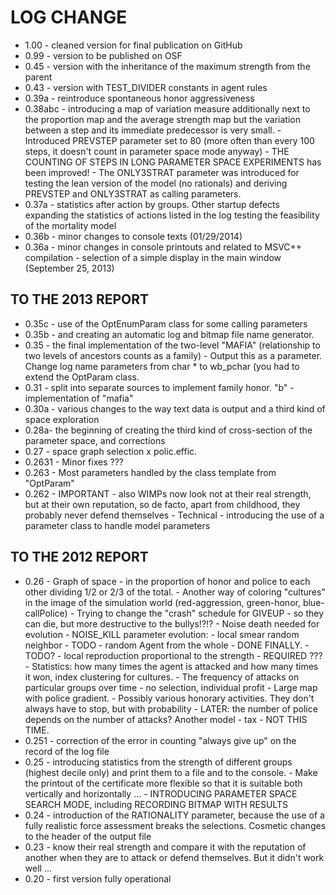 # LOG CHANGE
*  1.00 - cleaned version for final publication on GitHub
*  0.99 - version to be published on OSF
*  0.45 - version with the inheritance of the maximum strength from the parent
*  0.43 - version with TEST_DIVIDER constants in agent rules
*  0.39a - reintroduce spontaneous honor aggressiveness
*  0.38abc - introducing a map of variation measure additionally next to the proportion map and the   average strength map but the variation between a step and its immediate predecessor is very small.
          - Introduced PREVSTEP parameter set to 80 (more often than every 100 steps, it doesn't count in parameter space mode anyway)
          - THE COUNTING OF STEPS IN LONG PARAMETER SPACE EXPERIMENTS has been improved!
          - The ONLY3STRAT parameter was introduced for testing the lean version of the model (no rationals) and deriving PREVSTEP and ONLY3STRAT as calling parameters.
*  0.37a - statistics after action by groups. Other startup defects expanding the statistics of actions listed in the log testing the feasibility of the mortality model
*  0.36b - minor changes to console texts (01/29/2014)
*  0.36a - minor changes in console printouts and related to MSVC++ compilation
         - selection of a simple display in the main window (September 25, 2013)
          
##  TO THE 2013 REPORT
*  0.35c - use of the OptEnumParam class for some calling parameters
*  0.35b - and creating an automatic log and bitmap file name generator.
*  0.35 - the final implementation of the two-level "MAFIA" (relationship to two levels of ancestors counts as a family)
        - Output this as a parameter. Change log name parameters from char * to wb_pchar (you had to extend the OptParam class.
*  0.31 - split into separate sources to implement family honor. "b" - implementation of "mafia"
*  0.30a - various changes to the way text data is output and a third kind of space exploration
*  0.28a- the beginning of creating the third kind of cross-section of the parameter space, and corrections
*  0.27 - space graph selection x polic.effic.
*  0.2631 - Minor fixes ???
*  0.263 - Most parameters handled by the class template from "OptParam"
*  0.262 - IMPORTANT - also WIMPs now look not at their real strength, but at their own reputation, so de facto, apart from childhood, they probably never defend themselves
         - Technical - introducing the use of a parameter class to handle model parameters 
         
##  TO THE 2012 REPORT
*  0.26 - Graph of space - in the proportion of honor and police to each other dividing 1/2 or 2/3 of the total.
        - Another way of coloring "cultures" in the image of the simulation world (red-aggression, green-honor, blue-callPolice)
        -  Trying to change the "crash" schedule for GIVEUP - so they can die, but more destructive to the bullys!?!?
        -  Noise death needed for evolution - NOISE_KILL parameter evolution:
        - local smear random neighbor
                - TODO - random Agent from the whole - DONE FINALLY.
                - TODO? - local reproduction proportional to the strength - REQUIRED ??? 
        - Statistics: how many times the agent is attacked and how many times it won, index clustering for cultures.
        - The frequency of attacks on particular groups over time - no selection, individual profit
        - Large map with police gradient.
        - Possibly various honorary activities. They don't always have to stop, but with probability
        - LATER: the number of police depends on the number of attacks? Another model - tax - NOT THIS TIME. 
*  0.251 - correction of the error in counting "always give up" on the record of the log file
*  0.25 - introducing statistics from the strength of different groups (highest decile only) and print them to a file and to the console.
        - Make the printout of the certificate more flexible so that it is suitable both vertically and horizontally ...
        - INTRODUCING PARAMETER SPACE SEARCH MODE, including RECORDING BITMAP WITH RESULTS
*  0.24 - introduction of the RATIONALITY parameter, because the use of a fully realistic force assessment breaks the selections. Cosmetic changes to the header of the output file
*  0.23 - know their real strength and compare it with the reputation of another when they are to attack or defend themselves. But it didn't work well ...
*  0.20 - first version fully operational
